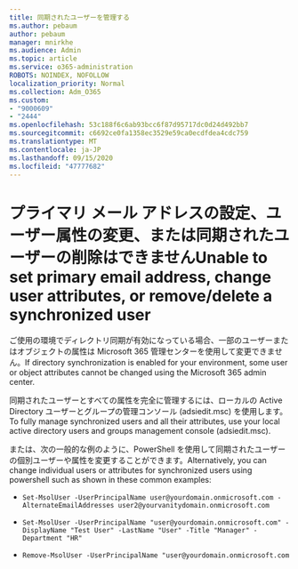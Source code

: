 ```yaml
---
title: 同期されたユーザーを管理する
ms.author: pebaum
author: pebaum
manager: mnirkhe
ms.audience: Admin
ms.topic: article
ms.service: o365-administration
ROBOTS: NOINDEX, NOFOLLOW
localization_priority: Normal
ms.collection: Adm_O365
ms.custom:
- "9000609"
- "2444"
ms.openlocfilehash: 53c188f6c6ab93bcc6f87d95717dc0d24d492bb7
ms.sourcegitcommit: c6692ce0fa1358ec3529e59ca0ecdfdea4cdc759
ms.translationtype: MT
ms.contentlocale: ja-JP
ms.lasthandoff: 09/15/2020
ms.locfileid: "47777682"
---
```

# <a name="unable-to-set-primary-email-address-change-user-attributes-or-removedelete-a-synchronized-user"></a><span data-ttu-id="f545f-102">プライマリ メール アドレスの設定、ユーザー属性の変更、または同期されたユーザーの削除はできません</span><span class="sxs-lookup"><span data-stu-id="f545f-102">Unable to set primary email address, change user attributes, or remove/delete a synchronized user</span></span>

<span data-ttu-id="f545f-103">ご使用の環境でディレクトリ同期が有効になっている場合、一部のユーザーまたはオブジェクトの属性は Microsoft 365 管理センターを使用して変更できません。</span><span class="sxs-lookup"><span data-stu-id="f545f-103">If directory synchronization is enabled for your environment, some user or object attributes cannot be changed using the Microsoft 365 admin center.</span></span>

<span data-ttu-id="f545f-104">同期されたユーザーとすべての属性を完全に管理するには、ローカルの Active Directory ユーザーとグループの管理コンソール (adsiedit.msc) を使用します。</span><span class="sxs-lookup"><span data-stu-id="f545f-104">To fully manage synchronized users and all their attributes, use your local active directory users and groups management console (adsiedit.msc).</span></span>  

<span data-ttu-id="f545f-105">または、次の一般的な例のように、PowerShell を使用して同期されたユーザーの個別ユーザーや属性を変更することができます。</span><span class="sxs-lookup"><span data-stu-id="f545f-105">Alternatively, you can change individual users or attributes for synchronized users using powershell such as shown in these common examples:</span></span> 
- `Set-MsolUser -UserPrincipalName user@yourdomain.onmicrosoft.com -AlternateEmailAddresses user2@yourvanitydomain.onmicrosoft.com`

- `Set-MsolUser -UserPrincipalName "user@yourdomain.onmicrosoft.com" -DisplayName "Test User" -LastName "User" -Title "Manager" -Department "HR"`

- `Remove-MsolUser -UserPrincipalName "user@yourdomain.onmicrosoft.com`
